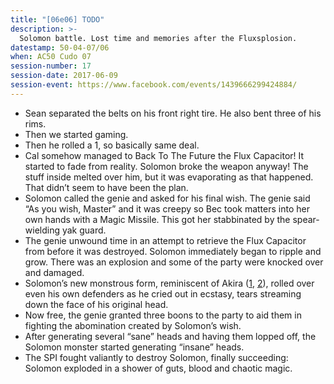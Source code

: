 ```yaml
---
title: "[06e06] TODO"
description: >-
  Solomon battle. Lost time and memories after the Fluxsplosion.
datestamp: 50-04-07/06
when: AC50 Cudo 07
session-number: 17
session-date: 2017-06-09
session-event: https://www.facebook.com/events/1439666299424884/
---
```


* Sean separated the belts on his front right tire. He also bent three of his rims.
* Then we started gaming.
* Then he rolled a 1, so basically same deal.
* Cal somehow managed to Back To The Future the Flux Capacitor! It started to fade from reality. Solomon broke the weapon anyway! The stuff inside melted over him, but it was evaporating as that happened. That didn’t seem to have been the plan.
* Solomon called the genie and asked for his final wish. The genie said “As you wish, Master” and it was creepy so Bec took matters into her own hands with a Magic Missile. This got her stabbinated by the spear-wielding yak guard.
* The genie unwound time in an attempt to retrieve the Flux Capacitor from before it was destroyed. Solomon immediately began to ripple and grow. There was an explosion and some of the party were knocked over and damaged.
* Solomon’s new monstrous form, reminiscent of Akira ([1](https://gifimage.net/wp-content/uploads/2017/09/akira-mutation-gif-1.gif), [2](https://images.gr-assets.com/hostedimages/1450974971ra/17493648.gif)), rolled over even his own defenders as he cried out in ecstasy, tears streaming down the face of his original head.
* Now free, the genie granted three boons to the party to aid them in fighting the abomination created by Solomon’s wish.
* After generating several “sane” heads and having them lopped off, the Solomon monster started generating “insane” heads.
* The SPI fought valiantly to destroy Solomon, finally succeeding: Solomon exploded in a shower of guts, blood and chaotic magic.
